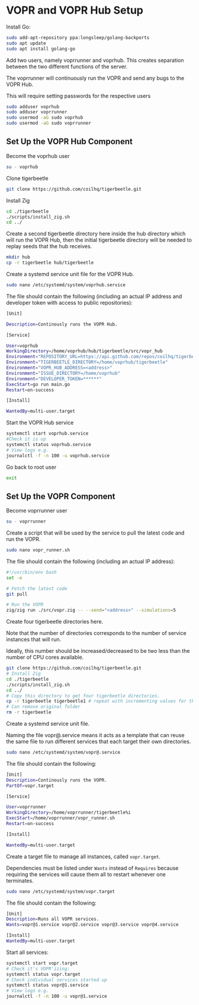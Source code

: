 # VOPR and VOPR Hub Setup
Install Go:
```bash
sudo add-apt-repository ppa:longsleep/golang-backports
sudo apt update
sudo apt install golang-go
```

Add two users, namely voprrunner and voprhub. This creates separation between the two different functions of the server.

The voprrunner will continuously run the VOPR and send any bugs to the VOPR Hub.

This will require setting passwords for the respective users

```bash
sudo adduser voprhub
sudo adduser voprrunner
sudo usermod -aG sudo voprhub
sudo usermod -aG sudo voprrunner
```

## Set Up the VOPR Hub Component

Become the voprhub user
```bash
su - voprhub
```

Clone tigerbeetle
```bash
git clone https://github.com/coilhq/tigerbeetle.git
```

Install Zig
```bash
cd ./tigerbeetle
./scripts/install_zig.sh
cd ../
```

Create a second tigerbeetle directory here inside the hub directory which will run the VOPR Hub, then the initial tigerbeetle directory will be needed to replay seeds that the hub receives.
```bash
mkdir hub
cp -r tigerbeetle hub/tigerbeetle
```

Create a systemd service unit file for the VOPR Hub.
```bash
sudo nano /etc/systemd/system/voprhub.service
```
The file should contain the following (including an actual IP address and developer token with access to public repositories):
```bash
[Unit]

Description=Continously runs the VOPR Hub.

[Service]

User=voprhub
WorkingDirectory=/home/voprhub/hub/tigerbeetle/src/vopr_hub
Environment="REPOSITORY_URL=https://api.github.com/repos/coilhq/tigerbeetle/issues"
Environment="TIGERBEETLE_DIRECTORY=/home/voprhub/tigerbeetle"
Environment="VOPR_HUB_ADDRESS=<address>"
Environment="ISSUE_DIRECTORY=/home/voprhub"
Environment="DEVELOPER_TOKEN=******"
ExecStart=go run main.go
Restart=on-success

[Install]

WantedBy=multi-user.target
```

Start the VOPR Hub service
```bash
systemctl start voprhub.service
#Check it is up
systemctl status voprhub.service
# View logs e.g.
journalctl -f -n 100 -u voprhub.service
```

Go back to root user
```bash
exit
```

## Set Up the VOPR Component

Become voprrunner user
```bash
su - voprrunner
```

Create a script that will be used by the service to pull the latest code and run the VOPR.
```bash
sudo nano vopr_runner.sh
```

The file should contain the following (including an actual IP address):
```bash
#!/usr/bin/env bash
set -e

# Fetch the latest code
git pull

# Run the VOPR
zig/zig run ./src/vopr.zig -- --send="<address>" --simulations=5
```

Create four tigerbeetle directories here.

Note that the number of directories corresponds to the number of service instances that will run.

Ideally, this number should be increased/decreased to be two less than the number of CPU cores available.
```bash
git clone https://github.com/coilhq/tigerbeetle.git
# Install Zig
cd ./tigerbeetle
./scripts/install_zig.sh
cd ../
# Copy this directory to get four tigerbeetle directories.
cp -r tigerbeetle tigerbeetle1 # repeat with incrementing values for the other instances.
# Can remove original folder
rm -r tigerbeetle
```

Create a systemd service unit file.

Naming the file vopr@.service means it acts as a template that can reuse the same file to run different services that each target their own directories.
```bash
sudo nano /etc/systemd/system/vopr@.service
```

The file should contain the following:
```bash
[Unit]
Description=Continously runs the VOPR.
PartOf=vopr.target

[Service]

User=voprrunner
WorkingDirectory=/home/voprrunner/tigerbeetle%i
ExecStart=/home/voprrunner/vopr_runner.sh
Restart=on-success

[Install]

WantedBy=multi-user.target
```

Create a target file to manage all instances, called `vopr.target`.

Dependencies must be listed under `Wants` instead of `Requires` because requiring the services will cause them all to restart whenever one terminates.
```bash
sudo nano /etc/systemd/system/vopr.target
```

The file should contain the following:
```bash
[Unit]
Description=Runs all VOPR services.
Wants=vopr@1.service vopr@2.service vopr@3.service vopr@4.service

[Install]
WantedBy=multi-user.target
```

Start all services:
```bash
systemctl start vopr.target
# Check it's VOPR'izing:
systemctl status vopr.target
# Check individual services started up
systemctl status vopr@1.service
# View logs e.g.
journalctl -f -n 100 -u vopr@1.service
```
